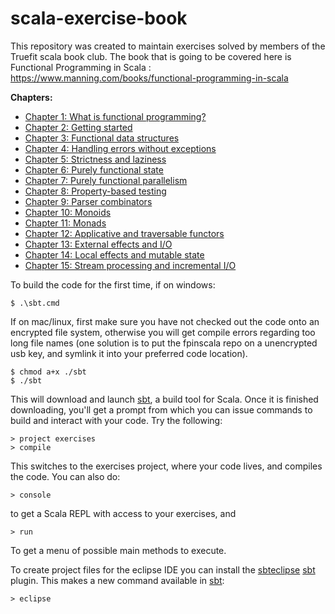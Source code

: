 # scala-exercise-book
This repository was created to maintain exercises solved by members of the Truefit scala book club. The book that is going to be covered here is Functional Programming in Scala : https://www.manning.com/books/functional-programming-in-scala

__Chapters:__

* [Chapter 1: What is functional programming?](https://github.com/fpinscala/fpinscala/wiki/Chapter-1:-What-is-functional-programming%3F)
* [Chapter 2: Getting started](https://github.com/fpinscala/fpinscala/wiki/Chapter-2:-Getting-started)
* [Chapter 3: Functional data structures](https://github.com/fpinscala/fpinscala/wiki/Chapter-3:-Functional-data-structures)
* [Chapter 4: Handling errors without exceptions](https://github.com/fpinscala/fpinscala/wiki/Chapter-4:-Handling-errors-without-exceptions)
* [Chapter 5: Strictness and laziness](https://github.com/fpinscala/fpinscala/wiki/Chapter-5:-Strictness-and-laziness)
* [Chapter 6: Purely functional state](https://github.com/fpinscala/fpinscala/wiki/Chapter-6:-Purely-functional-state)
* [Chapter 7: Purely functional parallelism](https://github.com/fpinscala/fpinscala/wiki/Chapter-7:-Purely-functional-parallelism)
* [Chapter 8: Property-based testing](https://github.com/fpinscala/fpinscala/wiki/Chapter-8:-Property-based-testing)
* [Chapter 9: Parser combinators](https://github.com/fpinscala/fpinscala/wiki/Chapter-9:-Parser-combinators)
* [Chapter 10: Monoids](https://github.com/fpinscala/fpinscala/wiki/Chapter-10:-Monoids)
* [Chapter 11: Monads](https://github.com/fpinscala/fpinscala/wiki/Chapter-11:-Monads)
* [Chapter 12: Applicative and traversable functors](https://github.com/fpinscala/fpinscala/wiki/Chapter-12:-Applicative-and-traversable-functors)
* [Chapter 13: External effects and I/O](https://github.com/fpinscala/fpinscala/wiki/Chapter-13:-External-effects-and-IO)
* [Chapter 14: Local effects and mutable state](https://github.com/fpinscala/fpinscala/wiki/Chapter-14:-Local-effects-and-mutable-state)
* [Chapter 15: Stream processing and incremental I/O](https://github.com/fpinscala/fpinscala/wiki/Chapter-15:-Stream-processing-and-incremental-IO)

To build the code for the first time, if on windows:

    $ .\sbt.cmd

If on mac/linux, first make sure you have not checked out the code onto
an encrypted file system, otherwise you will get compile errors
regarding too long file names (one solution is to put the fpinscala repo
on a unencrypted usb key, and symlink it into your preferred code
location).

    $ chmod a+x ./sbt
    $ ./sbt

This will download and launch [sbt](http://scala-sbt.org), a build tool
for Scala. Once it is finished downloading, you'll get a prompt from
which you can issue commands to build and interact with your code. Try
the following:

    > project exercises
    > compile

This switches to the exercises project, where your code lives, and
compiles the code. You can also do:

    > console

to get a Scala REPL with access to your exercises, and

    > run

To get a menu of possible main methods to execute.

To create project files for the eclipse IDE you can install the
[sbteclipse](https://github.com/typesafehub/sbteclipse)
[sbt](http://scala-sbt.org) plugin. This makes a new command available
in [sbt](http://scala-sbt.org):

    > eclipse
